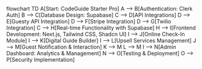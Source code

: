 flowchart TD
  A[Start: CodeGuide Starter Pro]
  A --> B[Authentication: Clerk Auth]
  B --> C[Database Design: Supabase]
  C --> D[API Integrations]
  D --> E[Guesty API Integration]
  D --> F[Stripe Integration]
  D --> G[Twilio Integration]
  C --> H[Real-time Functionality with Supabase]
  H --> I[Frontend Development: Next.js, Tailwind CSS, Shadcn UI]
  I --> J[Online Check-In Module]
  I --> K[Digital Guide Builder]
  I --> L[Upsell Services Management]
  J --> M[Guest Notification & Interaction]
  K --> M
  L --> M
  I --> N[Admin Dashboard: Analytics & Management]
  N --> O[Testing & Deployment]
  O --> P[Security Implementation]